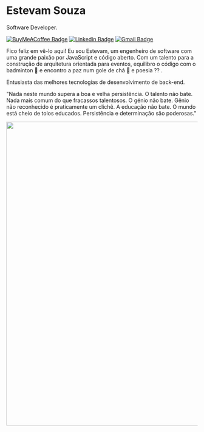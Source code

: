 # Estevam Souza

Software Developer.

[![BuyMeACoffee Badge](https://img.shields.io/badge/-@estevamsl-00875f?style=flat-square&labelColor=00875f&logo=buymeacoffee&logoColor=white&link=https://buymeacoffee.com/estevamsl)](https://buymeacoffee.com/estevamsl)
[![Linkedin Badge](https://img.shields.io/badge/-Estevam%20Souza-00875f?style=flat-square&logo=Linkedin&logoColor=white&link=https://www.linkedin.com/in/estevam-souza)](https://www.linkedin.com/in/estevam-souza) 
[![Gmail Badge](https://img.shields.io/badge/-contato@estevamsouza.com.br-00875f?style=flat-square&logo=Zoho&logoColor=white&link=mailto:contato@estevamsouza.com.br)](mailto:contato@estevamsouza.com.br)

Fico feliz em vê-lo aqui! Eu sou Estevam, um engenheiro de software com uma grande paixão por JavaScript e código aberto. Com um talento para a construção de arquitetura orientada para eventos, equilibro o código com o badminton 🏸 e encontro a paz num gole de chá 🍵 e poesia  ⁇ .

Entusiasta das melhores tecnologias de desenvolvimento de back-end.

"Nada neste mundo supera a boa e velha persistência. O talento não bate. Nada mais comum do que fracassos talentosos. O génio não bate. Gênio não reconhecido é praticamente um clichê. A educação não bate. O mundo está cheio de tolos educados. Persistência e determinação são poderosas."

<img width="800"
src="https://skillicons.dev/icons?i=html,css,js,ts,nextjs,nodejs,java,nest,mysql,mongodb,postgres,git,github,linux,docker" />
